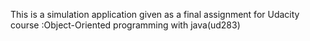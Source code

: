 This is a simulation application given as a final assignment for 
Udacity course :Object-Oriented programming with java(ud283)
